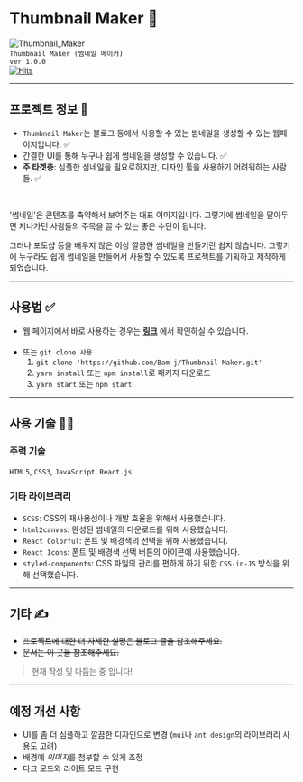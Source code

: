 # Thumbnail Maker 🎨
![Thumbnail_Maker](https://github.com/Bam-j/Thumbnail-Maker/assets/64255763/3a4b82f8-c39d-4783-815b-5ba902a07bd9) <br>
`Thumbnail Maker (썸네일 메이커)` <br>
`ver 1.0.0` <br>
[![Hits](https://hits.seeyoufarm.com/api/count/incr/badge.svg?url=https%3A%2F%2Fgithub.com%2FBam-j%2FThumbnail-Maker&count_bg=%2379C83D&title_bg=%23555555&icon=&icon_color=%23E7E7E7&title=hits&edge_flat=false)](https://hits.seeyoufarm.com)
<hr>

## 프로젝트 정보 💬
- `Thumbnail Maker`는 블로그 등에서 사용할 수 있는 썸네일을 생성할 수 있는 웹페이지입니다. ✅
- 간결한 UI를 통해 누구나 쉽게 썸네일을 생성할 수 있습니다. ✅
- **주 타겟층**: 심플한 섬네일을 필요로하지만, 디자인 툴을 사용하기 어려워하는 사람들. ✅

<br>

'썸네일'은 콘텐츠를 축약해서 보여주는 대표 이미지입니다. 그렇기에 썸네일을 달아두면 지나가던 사람들의 주목을 끌 수 있는 좋은 수단이 됩니다. 

그러나 포토샵 등을 배우지 않은 이상 깔끔한 썸네일을 만들기란 쉽지 않습니다. 그렇기에 누구라도 쉽게 썸네일을 만들어서 사용할 수 있도록 프로젝트를 기획하고 제작하게 되었습니다.

<hr>

## 사용법 ✅
- 웹 페이지에서 바로 사용하는 경우는 **[링크](https://bam-j.github.io/Thumbnail-Maker/)** 에서 확인하실 수 있습니다.
<br><br>
- 또는 `git clone 사용`
  1. `git clone 'https://github.com/Bam-j/Thumbnail-Maker.git'`
  2. `yarn install` 또는 `npm install`로 패키지 다운로드
  3. `yarn start` 또는 `npm start`

<hr>

## 사용 기술 🔨🔧
### 주력 기술
`HTML5`, `CSS3`, `JavaScript`, `React.js`
### 기타 라이브러리

- `SCSS`: CSS의 재사용성이나 개발 효율을 위해서 사용했습니다.
- `html2canvas`: 완성된 썸네일의 다운로드를 위해 사용했습니다.
- `React Colorful`: 폰트 및 배경색의 선택을 위해 사용했습니다.
- `React Icons`: 폰트 및 배경색 선택 버튼의 아이콘에 사용했습니다.
- `styled-components`: CSS 파일의 관리를 편하게 하기 위한 `CSS-in-JS` 방식을 위해 선택했습니다.

<hr>

## 기타 ✍
- <del> 프로젝트에 대한 더 자세한 설명은 블로그 글을 참조해주세요.</del>
- <del> 문서는 이 곳을 참조해주세요.</del>
> 현재 작성 및 다듬는 중 입니다!

<hr>

## 예정 개선 사항

- UI를 좀 더 심플하고 깔끔한 디자인으로 변경 (`mui`나 `ant design`의 라이브러리 사용도 고려)
- 배경에 *이미지*를 첨부할 수 있게 조정
- 다크 모드와 라이트 모드 구현